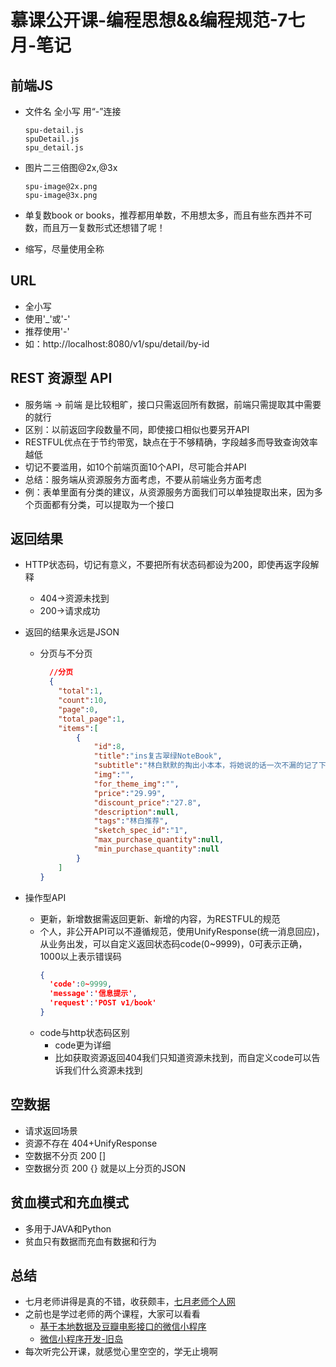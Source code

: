 # 慕课公开课-编程思想&&编程规范-7七月-笔记

## 前端JS
* 文件名 全小写 用“-”连接
  
  ```
  spu-detail.js
  spuDetail.js
  spu_detail.js
  ```
* 图片二三倍图@2x,@3x
  
  ```
  spu-image@2x.png
  spu-image@3x.png
  ```
* 单复数book or books，推荐都用单数，不用想太多，而且有些东西并不可数，而且万一复数形式还想错了呢！

* 缩写，尽量使用全称

## URL
* 全小写
* 使用'_'或'-'
* 推荐使用'-'
* 如：http://localhost:8080/v1/spu/detail/by-id

## REST 资源型 API
* 服务端 -> 前端 是比较粗旷，接口只需返回所有数据，前端只需提取其中需要的就行
* 区别：以前返回字段数量不同，即使接口相似也要另开API
* RESTFUL优点在于节约带宽，缺点在于不够精确，字段越多而导致查询效率越低
* 切记不要滥用，如10个前端页面10个API，尽可能合并API
* 总结：服务端从资源服务方面考虑，不要从前端业务方面考虑
* 例：表单里面有分类的建议，从资源服务方面我们可以单独提取出来，因为多个页面都有分类，可以提取为一个接口

## 返回结果
* HTTP状态码，切记有意义，不要把所有状态码都设为200，即使再返字段解释
  * 404->资源未找到
  * 200->请求成功

* 返回的结果永远是JSON
  * 分页与不分页
    ``` JSON
      //分页
      {
        "total":1,
        "count":10,
        "page":0,
        "total_page":1,
        "items":[
            {
                "id":8,
                "title":"ins复古翠绿NoteBook",
                "subtitle":"林白默默的掏出小本本，将她说的话一次不漏的记了下来。",
                "img":"",
                "for_theme_img":"",
                "price":"29.99",
                "discount_price":"27.8",
                "description":null,
                "tags":"林白推荐",
                "sketch_spec_id":"1",
                "max_purchase_quantity":null,
                "min_purchase_quantity":null
            }
        ]
    }
    ```
* 操作型API
  * 更新，新增数据需返回更新、新增的内容，为RESTFUL的规范
  * 个人，非公开API可以不遵循规范，使用UnifyResponse(统一消息回应)，从业务出发，可以自定义返回状态码code(0~9999)，0可表示正确，1000以上表示错误码
    ``` JSON
    {
      'code':0~9999,
      'message':'信息提示',
      'request':'POST v1/book'
    }
    ```
  * code与http状态码区别
    * code更为详细
    * 比如获取资源返回404我们只知道资源未找到，而自定义code可以告诉我们什么资源未找到

## 空数据
* 请求返回场景
* 资源不存在 404+UnifyResponse
* 空数据不分页 200 []
* 空数据分页 200 {} 就是以上分页的JSON

## 贫血模式和充血模式
* 多用于JAVA和Python
* 贫血只有数据而充血有数据和行为

## 总结
* 七月老师讲得是真的不错，收获颇丰，[七月老师个人网](https://course.talelin.com/)
* 之前也是学过老师的两个课程，大家可以看看
  * [基于本地数据及豆瓣电影接口的微信小程序](https://github.com/wavedanger/ReadAndMovie)
  * [微信小程序开发-旧岛](https://github.com/wavedanger/oldIsland)
* 每次听完公开课，就感觉心里空空的，学无止境啊